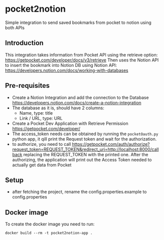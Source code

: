 # pocket2notion

Simple integration to send saved bookmarks from pocket to notion using both APIs

## Introduction

This integration takes information from Pocket API using the retrieve option: <https://getpocket.com/developer/docs/v3/retrieve>
Then uses the Notion API to insert the bookmark into Notion DB using Notion API: <https://developers.notion.com/docs/working-with-databases>

## Pre-requisites

- Create a Notion Integration and add the connection to the Database
<https://developers.notion.com/docs/create-a-notion-integration>
- The database as it is, should have 2 columns:
  - Name, type: title
  - Link / URL, type: URL
- Create a Pocket Dev Application with Retrieve Permission
<https://getpocket.com/developer/>
- The access_token needs can be obtained by running the `pocketOauth.py` python app, it qill print the Request token and wait for the authorization.
- to authorize, you need to call <https://getpocket.com/auth/authorize?request_token=REQUEST_TOKEN&redirect_uri=http://localhost:8000/callback> replacing the REQUEST_TOKEN with the printed one. After the authorizing, the application will print out the Access Token needed to actually get data from Pocket

## Setup
- after fetching the project, rename the config.properties.example to config.properties

## Docker image

To create the docker image you need to run: 

`docker build --rm -t pocket2notion-app .`


